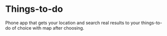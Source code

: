 # Things-to-do
Phone app that gets your location and search real results to your things-to-do of choice with map after choosing.
